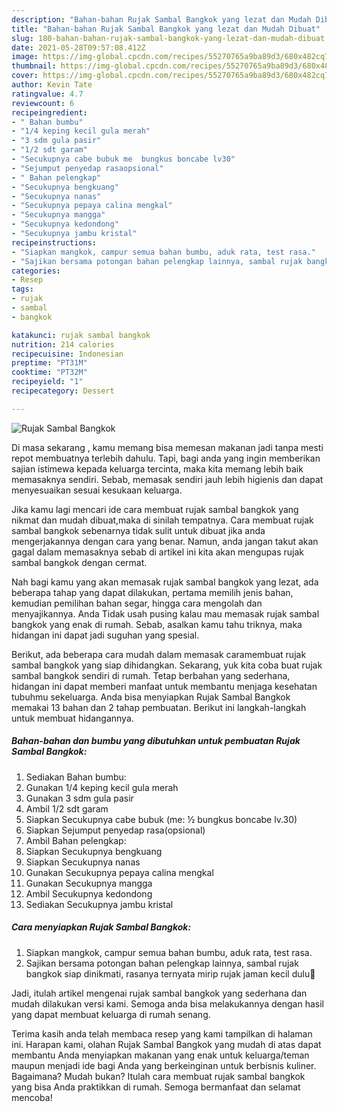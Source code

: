 ```yaml
---
description: "Bahan-bahan Rujak Sambal Bangkok yang lezat dan Mudah Dibuat"
title: "Bahan-bahan Rujak Sambal Bangkok yang lezat dan Mudah Dibuat"
slug: 180-bahan-bahan-rujak-sambal-bangkok-yang-lezat-dan-mudah-dibuat
date: 2021-05-28T09:57:08.412Z
image: https://img-global.cpcdn.com/recipes/55270765a9ba89d3/680x482cq70/rujak-sambal-bangkok-foto-resep-utama.jpg
thumbnail: https://img-global.cpcdn.com/recipes/55270765a9ba89d3/680x482cq70/rujak-sambal-bangkok-foto-resep-utama.jpg
cover: https://img-global.cpcdn.com/recipes/55270765a9ba89d3/680x482cq70/rujak-sambal-bangkok-foto-resep-utama.jpg
author: Kevin Tate
ratingvalue: 4.7
reviewcount: 6
recipeingredient:
- " Bahan bumbu"
- "1/4 keping kecil gula merah"
- "3 sdm gula pasir"
- "1/2 sdt garam"
- "Secukupnya cabe bubuk me  bungkus boncabe lv30"
- "Sejumput penyedap rasaopsional"
- " Bahan pelengkap"
- "Secukupnya bengkuang"
- "Secukupnya nanas"
- "Secukupnya pepaya calina mengkal"
- "Secukupnya mangga"
- "Secukupnya kedondong"
- "Secukupnya jambu kristal"
recipeinstructions:
- "Siapkan mangkok, campur semua bahan bumbu, aduk rata, test rasa."
- "Sajikan bersama potongan bahan pelengkap lainnya, sambal rujak bangkok siap dinikmati, rasanya ternyata mirip rujak jaman kecil dulu🤭"
categories:
- Resep
tags:
- rujak
- sambal
- bangkok

katakunci: rujak sambal bangkok 
nutrition: 214 calories
recipecuisine: Indonesian
preptime: "PT31M"
cooktime: "PT32M"
recipeyield: "1"
recipecategory: Dessert

---
```



![Rujak Sambal Bangkok](https://img-global.cpcdn.com/recipes/55270765a9ba89d3/680x482cq70/rujak-sambal-bangkok-foto-resep-utama.jpg)

Di masa  sekarang , kamu memang bisa memesan makanan jadi tanpa mesti repot membuatnya terlebih dahulu. Tapi, bagi anda yang ingin memberikan sajian istimewa kepada keluarga tercinta, maka kita memang lebih baik memasaknya sendiri. Sebab, memasak sendiri jauh lebih higienis dan dapat menyesuaikan sesuai kesukaan keluarga.

Jika kamu lagi mencari ide cara membuat rujak sambal bangkok yang nikmat dan mudah dibuat,maka di sinilah tempatnya. Cara membuat rujak sambal bangkok  sebenarnya tidak sulit untuk dibuat jika anda mengerjakannya dengan cara yang benar. Namun, anda jangan takut akan gagal dalam memasaknya 
sebab di artikel ini kita akan mengupas rujak sambal bangkok dengan cermat.  



Nah bagi kamu yang akan memasak rujak sambal bangkok yang lezat, ada beberapa tahap yang dapat dilakukan, pertama memilih jenis bahan, kemudian pemilihan bahan segar, hingga cara mengolah dan menyajikannya. Anda Tidak usah pusing kalau mau memasak rujak sambal bangkok yang enak di rumah. Sebab, asalkan kamu  tahu triknya, maka hidangan ini dapat jadi suguhan yang spesial.

Berikut, ada beberapa cara mudah dalam memasak caramembuat rujak sambal bangkok yang siap dihidangkan. Sekarang, yuk kita coba buat rujak sambal bangkok sendiri di rumah. Tetap berbahan yang sederhana, hidangan ini dapat memberi manfaat untuk membantu menjaga kesehatan tubuhmu sekeluarga. Anda bisa menyiapkan Rujak Sambal Bangkok memakai 13 bahan dan 2 tahap pembuatan. Berikut ini langkah-langkah untuk membuat hidangannya.

<!--inarticleads1-->

##### Bahan-bahan dan bumbu yang dibutuhkan untuk pembuatan Rujak Sambal Bangkok:

1. Sediakan  Bahan bumbu:
1. Gunakan 1/4 keping kecil gula merah
1. Gunakan 3 sdm gula pasir
1. Ambil 1/2 sdt garam
1. Siapkan Secukupnya cabe bubuk (me: ½ bungkus boncabe lv.30)
1. Siapkan Sejumput penyedap rasa(opsional)
1. Ambil  Bahan pelengkap:
1. Siapkan Secukupnya bengkuang
1. Siapkan Secukupnya nanas
1. Gunakan Secukupnya pepaya calina mengkal
1. Gunakan Secukupnya mangga
1. Ambil Secukupnya kedondong
1. Sediakan Secukupnya jambu kristal




<!--inarticleads2-->

##### Cara menyiapkan Rujak Sambal Bangkok:

1. Siapkan mangkok, campur semua bahan bumbu, aduk rata, test rasa.
1. Sajikan bersama potongan bahan pelengkap lainnya, sambal rujak bangkok siap dinikmati, rasanya ternyata mirip rujak jaman kecil dulu🤭




Jadi, itulah artikel mengenai  rujak sambal bangkok  yang sederhana dan mudah dilakukan versi kami. Semoga anda bisa melakukannya dengan hasil yang dapat membuat keluarga di rumah senang. 

Terima kasih anda telah membaca resep yang kami tampilkan di halaman ini. Harapan kami, olahan  Rujak Sambal Bangkok yang mudah di atas dapat membantu Anda menyiapkan makanan yang enak untuk keluarga/teman maupun menjadi ide bagi Anda yang berkeinginan untuk berbisnis kuliner. Bagaimana? Mudah bukan? Itulah cara membuat rujak sambal bangkok yang bisa Anda praktikkan di rumah. Semoga bermanfaat dan selamat mencoba!

